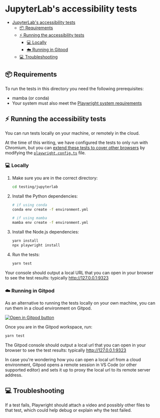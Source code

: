 # JupyterLab's accessibility tests

- [JupyterLab's accessibility tests](#jupyterlabs-accessibility-tests)
  - [:package: Requirements](#package-requirements)
  - [:zap: Running the accessibility tests](#zap-running-the-accessibility-tests)
    - [:computer: Locally](#computer-locally)
    - [:cloud: Running in Gitpod](#cloud-running-in-gitpod)
  - [:computer: Troubleshooting](#computer-troubleshooting)

## :package: Requirements

To run the tests in this directory you need the following prerequisites:

- mamba (or conda)
- Your system must also meet the [Playwright system requirements](https://playwright.dev/docs/library#system-requirements)

## :zap: Running the accessibility tests

You can run tests locally on your machine, or remotely in the cloud.

At the time of this writing, we have configured the tests to only run with
Chromium, but you can
[extend these tests to cover other browsers](https://github.com/MarcusFelling/demo.playwright/blob/main/accessibility/playwright.config.ts)
by modifying the [`playwright.config.ts`](testing/jupyterlab/playwright.config.ts) file.

### :computer: Locally

1. Make sure you are in the correct directory:

    ```bash
    cd testing/jupyterlab
    ```

2. Install the Python dependencies:

    ```bash
    # if using conda
    conda env create -f environment.yml

    # if using mamba
    mamba env create -f environment.yml
    ```

3. Install the Node.js dependencies:

    ```bash
    yarn install
    npx playwright install
    ```

4. Run the tests:

    ```bash
    yarn test
    ```

Your console should output a local URL that you can open in your browser to see
the test results: typically <http://127.0.0.1:9323>

### :cloud: Running in Gitpod

As an alternative to running the tests locally on your own machine, you can run
them in a cloud environment on Gitpod.

[![Open in Gitpod button](https://gitpod.io/button/open-in-gitpod.svg)](https://gitpod.io/#https://github.com/jupyter/accessibility)

Once you are in the Gitpod workspace, run:

```bash
yarn test
```

The Gitpod console should output a local url that you can open in your browser
to see the test results: typically http://127.0.0.1:9323

In case you're wondering how you can open a local url from a cloud environment,
Gitpod opens a remote session in VS Code (or other supported editor) and sets it
up to proxy the local url to its remote server address.

## :computer: Troubleshooting

If a test fails, Playwright should attach a video and possibly other files to
that test, which could help debug or explain why the test failed.
